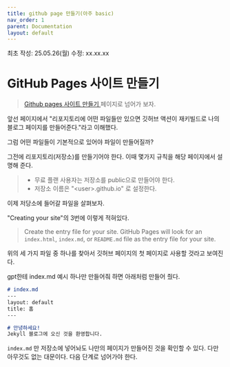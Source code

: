 ```yaml
---
title: github page 만들기(아주 basic)
nav_order: 1
parent: Documentation
layout: default
---
```


최초 작성: 25.05.26(월)
수정: xx.xx.xx 


# GitHub Pages 사이트 만들기
> <a href="https://docs.github.com/ko/pages/getting-started-with-github-pages/creating-a-github-pages-site" target="_blank"> Github pages 사이트 만들기 </a> 페이지로 넘어가 보자.

앞선 페이지에서 "리포지토리에 어떤 파일들만 있으면 깃허브 액션이 재키빌드로 나의 블로그 페이지를 만들어준다."라고 이해했다. 

그럼 어떤 파일들이 기본적으로 있어야 파일이 만들어질까?

그전에 리포지토리(저장소)를 만들기어야 한다. 이때 몇가지 규칙을 해당 페이지에서 설명해 준다.
> - 무료 플랜 사용자는 저장소를 public으로 만들어야 한다. 
> - 저장소 이름은 "\<user\>.github.io" 로 설정한다.

이제 저당소에 들어갈 파일을 살펴보자.

"Creating your site"의 3번에 이렇게 적혀있다. 
> Create the entry file for your site. GitHub Pages will look for an `index.html`, `index.md`, or `README.md` file as the entry file for your site.

위의 세 가지 파일 중 하나를 찾아서 깃허브 페이지의 첫 페이지로 사용할 것라고 보여진다. 

gpt한테 index.md 예시 하나만 만들어줘 하면 아래처럼 만들어 줬다. 

```markdown
# index.md
---
layout: default
title: 홈
---

# 안녕하세요!
Jekyll 블로그에 오신 것을 환영합니다.
```

`index.md` 만 저장소에 넣어놔도 나만의 페이지가 만들어진 것을 확인할 수 있다. 다만 아무것도 없는 대문이다. 다음 단계로 넘어가야 한다.